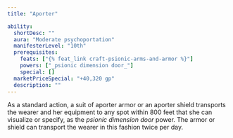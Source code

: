 ```yaml
---
title: "Aporter"

ability:
  shortDesc: ""
  aura: "Moderate psychoportation"
  manifesterLevel: "10th"
  prerequisites:
    feats: ["{% feat_link craft-psionic-arms-and-armor %}"]
    powers: ["_psionic dimension door_"]
    special: []
  marketPriceSpecial: "+40,320 gp"
  description: ""
---
```

As a standard action, a suit of aporter armor or an aporter shield transports the wearer and her equipment to any spot within 800 feet that she can visualize or specify, as the _psionic dimension door_ power. The armor or shield can transport the wearer in this fashion twice per day.

